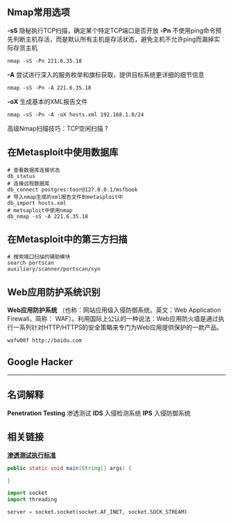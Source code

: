 ## Nmap常用选项
**-sS** 隐秘执行TCP扫描，确定某个特定TCP端口是否开放
**-Pn** 不使用ping命令预先判断主机存活，而是默认所有主机是存活状态，避免主机不允许ping而漏掉实际存货主机

```shell
nmap -sS -Pn 221.6.35.18
```

**-A** 尝试进行深入的服务枚举和旗标获取，提供目标系统更详细的细节信息

```shell
nmap -sS -Pn -A 221.6.35.18
```

**-oX** 生成基本的XML报告文件

```shell
nmap -sS -Pn -A -oX hosts.xml 192.168.1.0/24
```

高级Nmap扫描技巧：TCP空闲扫描 ?


## 在Metasploit中使用数据库
```shell
# 查看数据库连接状态
db_status
# 连接远程数据库
db_connect postgres:toor@127.0.0.1/msfbook
# 导入nmap生成的xml报告文件到metasploit中
db_import hosts.xml
# metsaploit中使用nmap
db_nmap -sS -A 221.6.35.18
```
## 在Metasploit中的第三方扫描
```
# 搜索端口扫描的辅助模块
search portscan
auxiliary/scanner/portscan/syn
```

## Web应用防护系统识别
**Web应用防护系统** （也称：网站应用级入侵防御系统。英文：Web Application Firewall，简称： WAF）。利用国际上公认的一种说法：Web应用防火墙是通过执行一系列针对HTTP/HTTPS的安全策略来专门为Web应用提供保护的一款产品。
```
wafw00f http://baidu.com
```

## Google Hacker


---
## 名词解释
**Penetration Testing** 渗透测试
**IDS** 入侵检测系统
**IPS** 入侵防御系统

## 相关链接
**[渗透测试执行标准](http://www.pentest-standard.org)**

```java
public static void main(String[] args) {

}
```

```python
import socket
import threading

server = socket.socket(socket.AF_INET, socket.SOCK_STREAM)
```